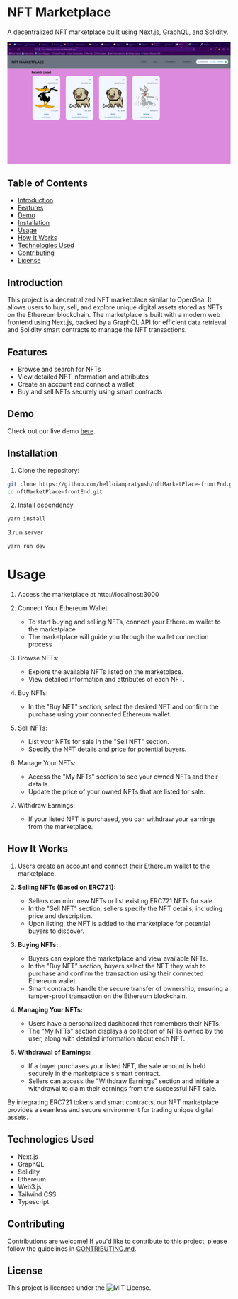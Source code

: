 # NFT Marketplace

A decentralized NFT marketplace built using Next.js, GraphQL, and Solidity.

![Project Preview](overview.png)

## Table of Contents

- [Introduction](#introduction)
- [Features](#features)
- [Demo](#demo)
- [Installation](#installation)
- [Usage](#usage)
- [How It Works](#how-it-works)
- [Technologies Used](#technologies-used)
- [Contributing](#contributing)
- [License](#license)

## Introduction

This project is a decentralized NFT marketplace similar to OpenSea. It allows users to buy, sell, and explore unique digital assets stored as NFTs on the Ethereum blockchain. The marketplace is built with a modern web frontend using Next.js, backed by a GraphQL API for efficient data retrieval and Solidity smart contracts to manage the NFT transactions.

## Features

- Browse and search for NFTs
- View detailed NFT information and attributes
- Create an account and connect a wallet
- Buy and sell NFTs securely using smart contracts

## Demo

Check out our live demo [here](https://dainty-cascaron-e6c066.netlify.app/).

## Installation

1. Clone the repository:

```bash
git clone https://github.com/helloiampratyush/nftMarketPlace-frontEnd.git
cd nftMarketPlace-frontEnd.git
```

2. Install dependency

```bash
yarn install
```
3.run server

```bash
yarn run dev
```
# Usage

 1. Access the marketplace at http://localhost:3000
 2.  Connect Your Ethereum Wallet
       * To start buying and selling NFTs, connect your Ethereum wallet to the marketplace
       * The marketplace will guide you through the wallet connection process
 3. Browse NFTs:
       - Explore the available NFTs listed on the marketplace.
       - View detailed information and attributes of each NFT.
 4. Buy NFTs:
       - In the "Buy NFT" section, select the desired NFT and confirm the purchase using your connected Ethereum wallet.

 5. Sell NFTs:
       - List your NFTs for sale in the "Sell NFT" section.
       - Specify the NFT details and price for potential buyers.

 6. Manage Your NFTs:
       - Access the "My NFTs" section to see your owned NFTs and their details.
       - Update the price of your owned NFTs that are listed for sale.

 7. Withdraw Earnings:
       - If your listed NFT is purchased, you can withdraw your earnings from the marketplace.


## How It Works

1. Users create an account and connect their Ethereum wallet to the marketplace.

2. **Selling NFTs (Based on ERC721):**
   - Sellers can mint new NFTs or list existing ERC721 NFTs for sale.
   - In the "Sell NFT" section, sellers specify the NFT details, including price and description.
   - Upon listing, the NFT is added to the marketplace for potential buyers to discover.

3. **Buying NFTs:**
   - Buyers can explore the marketplace and view available NFTs.
   - In the "Buy NFT" section, buyers select the NFT they wish to purchase and confirm the transaction using their connected Ethereum wallet.
   - Smart contracts handle the secure transfer of ownership, ensuring a tamper-proof transaction on the Ethereum blockchain.

4. **Managing Your NFTs:**
   - Users have a personalized dashboard that remembers their NFTs.
   - The "My NFTs" section displays a collection of NFTs owned by the user, along with detailed information about each NFT.

5. **Withdrawal of Earnings:**
   - If a buyer purchases your listed NFT, the sale amount is held securely in the marketplace's smart contract.
   - Sellers can access the "Withdraw Earnings" section and initiate a withdrawal to claim their earnings from the successful NFT sale.

By integrating ERC721 tokens and smart contracts, our NFT marketplace provides a seamless and secure environment for trading unique digital assets.

## Technologies Used

- Next.js
- GraphQL
- Solidity
- Ethereum
- Web3.js
- Tailwind CSS
- Typescript

## Contributing

Contributions are welcome! If you'd like to contribute to this project, please follow the guidelines in [CONTRIBUTING.md](CONTRIBUTING.md).

## License

This project is licensed under the ![MIT License](https://opensource.org/license/mit/).


